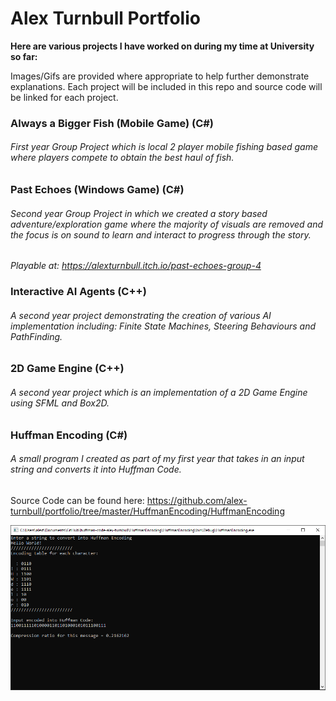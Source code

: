 # Alex Turnbull Portfolio
**Here are various projects I have worked on during my time at University so far:**

Images/Gifs are provided where appropriate to help further demonstrate explanations. Each project will be included in this repo and source code will be linked for each project.

### Always a Bigger Fish (Mobile Game) (C#)
###### First year Group Project which is local 2 player mobile fishing based game where players compete to obtain the best haul of fish.


### Past Echoes (Windows Game) (C#)
###### Second year Group Project in which we created a story based adventure/exploration game where the majority of visuals are removed and the focus is on sound to learn and interact to progress through the story.

*Playable at: https://alexturnbull.itch.io/past-echoes-group-4*


### Interactive AI Agents (C++)
###### A second year project demonstrating the creation of various AI implementation including: Finite State Machines, Steering Behaviours and PathFinding.


### 2D Game Engine (C++)
###### A second year project which is an implementation of a 2D Game Engine using SFML and Box2D.


### Huffman Encoding (C#)
###### A small program I created as part of my first year that takes in an input string and converts it into Huffman Code.

Source Code can be found here: https://github.com/alex-turnbull/portfolio/tree/master/HuffmanEncoding/HuffmanEncoding



![](https://github.com/alex-turnbull/portfolio/blob/master/Images/HuffmanEncoding.PNG "Demonstration of Encoding 'Hello World!' into Huffman Code")